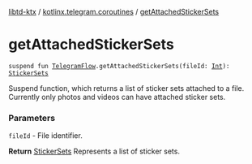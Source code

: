 [libtd-ktx](../index.md) / [kotlinx.telegram.coroutines](index.md) / [getAttachedStickerSets](./get-attached-sticker-sets.md)

# getAttachedStickerSets

`suspend fun `[`TelegramFlow`](../kotlinx.telegram.core/-telegram-flow/index.md)`.getAttachedStickerSets(fileId: `[`Int`](https://kotlinlang.org/api/latest/jvm/stdlib/kotlin/-int/index.html)`): `[`StickerSets`](https://tdlibx.github.io/td/docs/org/drinkless/td/libcore/telegram/TdApi/StickerSets.html)

Suspend function, which returns a list of sticker sets attached to a file. Currently only photos
and videos can have attached sticker sets.

### Parameters

`fileId` - File identifier.

**Return**
[StickerSets](https://tdlibx.github.io/td/docs/org/drinkless/td/libcore/telegram/TdApi/StickerSets.html) Represents a list of sticker sets.

